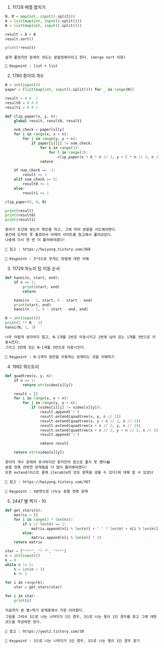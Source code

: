 1. 11728 배열 합치기
``` python
N, M = map(int, input().split())
A = list(map(int, input().split()))
B = list(map(int, input().split()))

result = A + B
result.sort()

print(*result)
```

    쉽게 풀었지만 문제의 의도는 분할정복이라고 한다. (merge sort 이용)

    🔑 Keypoint : list + list
    
2. 1780 종이의 개수
``` python
N = int(input())
paper = [list(map(int, input().split())) for _ in range(N)]

result = 0 # -1
result0 = 0 # 0
result1 = 0 # 1

def clip_paper(x, y, n):
    global result, result0, result1

    num_check = paper[x][y]
    for i in range(x, x + n):
        for j in range(y, y + n):
            if paper[i][j] != num_check:
                for k in range(3):
                    for l in range(3):
                        clip_paper(x + k * n // 3, y + l * n // 3, n // 3)
                return

    if num_check == -1:
        result += 1
    elif num_check == 0:
        result0 += 1
    else:
        result1 += 1

clip_paper(0, 0, N)

print(result)
print(result0)
print(result1)
```

    종이가 조건에 맞는지 확인을 하고, 그에 따라 분할을 시도해야한다.
    중간에 도저히 못 풀겠어서 아래의 사이트를 참고해서 풀어보았다.
    나중에 다시 한 번 더 풀어봐야겠다!
    
    📖 참고 : https://hwiyong.tistory.com/368

    🔑 Keypoint : 3*3으로 쪼개는 방법에 대한 이해
    
3. 11729 하노이 탑 이동 순서
``` python
def hanoi(n, start, end):
    if n == 1:
        print(start, end)
        return

    hanoi(n - 1, start, 6 - start - end)
    print(start, end)
    hanoi(n - 1, 6 - start - end, end)

N = int(input())
print(2 ** N - 1)
hanoi(N, 1, 3)
```

    너무 어렵게 생각하지 말고, N-1개를 2번로 이동시키고 1번에 남아 있는 1개를 3번으로 이동시킨다.
    그리고 2번에 있는 N-1개를 3번으로 이동시킨다.
    
    🔑 Keypoint : N-1개의 원반을 이동하는 문제라는 것을 이해하기

4. 1992 쿼드트리
``` python
def quadtree(x, y, n):
    if n == 1:
        return str(video[x][y])

    result = []
    for i in range(x, x + n):
        for j in range(y, y + n):
            if (video[i][j] != video[x][y]):
                result.append('(')
                result.extend(quadtree(x, y, n // 2))
                result.extend(quadtree(x, y + n // 2, n // 2))
                result.extend(quadtree(x + n // 2, y, n // 2))
                result.extend(quadtree(x + n // 2, y + n // 2, n // 2))
                result.append(')')

                return result

    return str(video[x][y])
```

    종이의 개수 문제와 유사하지만 혼자만의 힘으로 풀지 못 했다😂
    분할 정복 관련한 문제들을 더 많이 풀어봐야겠다!
    또한 extend(리스트 끝에 iterable의 모든 항목을 넣을 수 있다)에 대해 알 수 있었다

    📖 참고 : https://hwiyong.tistory.com/367
    
    🔑 Keypoint : 4분면으로 나누는 분할 정복 문제

5. 2447 별 찍기 - 10
``` python
def get_stars(n):
    matrix = []
    for i in range(3 * len(n)):
        if i // len(n) == 1:
            matrix.append(n[i % len(n)] + " " * len(n) + n[i % len(n)])
        else:
            matrix.append(n[i % len(n)] * 3)
    return matrix

star = ["***", "* *", "***"]
n = int(input())
k = 0
while n != 3:
    n = int(n / 3)
    k += 1

for i in range(k):
    star = get_stars(star)

for i in star:
    print(i)
```

    지금까지 본 별⭐찍기 문제중에서 가장 어려웠다.
    그림을 그려서 3으로 나눈 나머지가 1인 경우, 3으로 나눈 몫이 1인 경우를 찾고 그에 대한 코드를 작성하면 된다.

    📖 참고 : https://yeol2.tistory.com/38
    
    🔑 Keypoint : 3으로 나눈 나머지가 1인 경우, 3으로 나눈 몫이 1인 경우 찾기